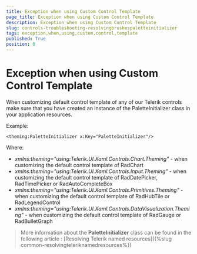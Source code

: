 ```yaml
---
title: Exception when using Custom Control Template
page_title: Exception when using Custom Control Template
description: Exception when using Custom Control Template
slug: controls-troubleshooting-resolvingbrushespaletteinitializer
tags: exception,when,using,custom,control,template
published: True
position: 0
---
```


# Exception when using Custom Control Template

When customizing default control template of any of our Telerik controls make sure that you have created an instance of the PaletteInitializer class in your application resources.
        
Example:

	<theming:PaletteInitializer x:Key="PaletteInitializer"/>

Where: 
        

* *xmlns:theming="using:Telerik.UI.Xaml.Controls.Chart.Theming"* - when customizing the default control template of RadChart
* *xmlns:theming="using:Telerik.UI.Xaml.Controls.Input.Theming"* - when customizing the default control template of RadDatePicker, RadTimePicker or RadAutoCompleteBox
* *xmlns:theming="using:Telerik.UI.Xaml.Controls.Primitives.Theming"* - when customizing the default control template of RadHubTile or RadLegendControl
* *xmlns:theming="using:Telerik.UI.Xaml.Controls.DataVisualization.Theming"* - when customizing the default control template of RadGauge or RadBulletGraph

>More information about the **PaletteInitializer** class can be found in the following article : [Resolving Telerik named resources]({%slug common-resolvingteleriknamedresources%})